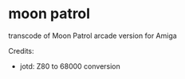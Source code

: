 # moon patrol
transcode of Moon Patrol arcade version for Amiga

Credits:

- jotd: Z80 to 68000 conversion


